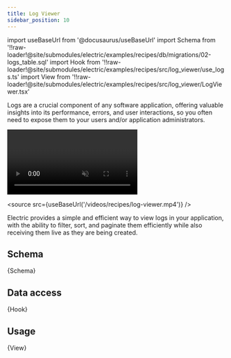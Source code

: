 ```yaml
---
title: Log Viewer
sidebar_position: 10
---
```


import useBaseUrl from '@docusaurus/useBaseUrl'
import Schema from '!!raw-loader!@site/submodules/electric/examples/recipes/db/migrations/02-logs_table.sql'
import Hook from '!!raw-loader!@site/submodules/electric/examples/recipes/src/log_viewer/use_logs.ts'
import View from '!!raw-loader!@site/submodules/electric/examples/recipes/src/log_viewer/LogViewer.tsx'

Logs are a crucial component of any software application, offering valuable insights into its performance, errors, and user interactions, so you often need to expose them to your users and/or application administrators.

<video className="w-full mx-auto"
    autoPlay={true} loop muted playsInline>

  <source src={useBaseUrl('/videos/recipes/log-viewer.mp4')} />
</video>

Electric provides a simple and efficient way to view logs in your application, with the ability to filter, sort, and paginate them efficiently while also receiving them live as they are being created.

## Schema

<CodeBlock language="sql">
  {Schema}
</CodeBlock>

## Data access

<CodeBlock language="ts">
  {Hook}
</CodeBlock>

## Usage

<CodeBlock language="tsx">
  {View}
</CodeBlock>
